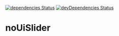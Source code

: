 [![dependencies Status](https://david-dm.org/marcobiedermann/playground/status.svg?path=ui/range/noUiSlider)](https://david-dm.org/marcobiedermann/playground?path=ui/range/noUiSlider) [![devDependencies Status](https://david-dm.org/marcobiedermann/playground/dev-status.svg?path=ui/range/noUiSlider)](https://david-dm.org/marcobiedermann/playground?path=ui/range/noUiSlider&type=dev)

# noUiSlider

